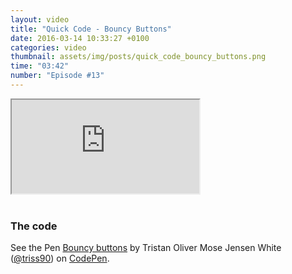 ```yaml
---
layout: video
title: "Quick Code - Bouncy Buttons"
date: 2016-03-14 10:33:27 +0100
categories: video
thumbnail: assets/img/posts/quick_code_bouncy_buttons.png
time: "03:42"
number: "Episode #13"
---
```


<div class="responsive-video">
   <iframe src="https://www.youtube.com/embed/8IBHP8wXSwI"></iframe>
</div>

<br>

### The code

<p data-height="268" data-theme-id="16012" data-slug-hash="rObrNK" data-default-tab="result" data-user="triss90" class='codepen'>See the Pen <a href='http://codepen.io/triss90/pen/rObrNK/'>Bouncy buttons</a> by Tristan Oliver Mose Jensen White (<a href='http://codepen.io/triss90'>@triss90</a>) on <a href='http://codepen.io'>CodePen</a>.</p>
<script async src="//assets.codepen.io/assets/embed/ei.js"></script>
